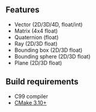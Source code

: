 ## Features
* Vector (2D/3D/4D, float/int)
* Matrix (4x4 float)
* Quaternion (float)
* Ray (2D/3D float)
* Bounding box (2D/3D float)
* Bounding sphere (2D/3D float)
* Plane (2D/3D float)

## Build requirements
* C99 compiler
* [CMake 3.10+](https://cmake.org/)
